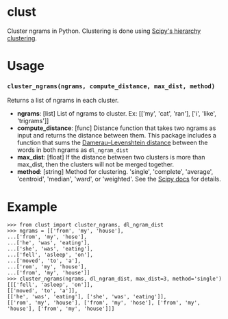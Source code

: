 # clust
Cluster ngrams in Python.  Clustering is done using [Scipy's hierarchy clustering](http://docs.scipy.org/doc/scipy/reference/generated/scipy.cluster.hierarchy.linkage.html#scipy.cluster.hierarchy.linkage).

# Usage

### `cluster_ngrams(ngrams, compute_distance, max_dist, method)`
Returns a list of ngrams in each cluster.
- **ngrams**: [list] List of ngrams to cluster.  Ex: [['my', 'cat', 'ran'], ['i', 'like', 'trigrams']]
- **compute_distance**: [func] Distance function that takes two ngrams as input and returns the distance between them.  This package includes a function that sums the [Damerau–Levenshtein distance](https://github.com/gfairchild/pyxDamerauLevenshtein) between the words in both ngrams as `dl_ngram_dist`
- **max_dist**: [float] If the distance between two clusters is more than max_dist, then the clusters will not be merged together.
- **method**: [string] Method for clustering.  'single', 'complete', 'average', 'centroid', 'median', 'ward', or 'weighted'.  See the [Scipy docs](http://docs.scipy.org/doc/scipy/reference/generated/scipy.cluster.hierarchy.linkage.html) for details.
  
# Example
    >>> from clust import cluster_ngrams, dl_ngram_dist
    >>> ngrams = [['from', 'my', 'house'],                                                  
    ...['from', 'my', 'hose'],                                                   
    ...['he', 'was', 'eating'],
    ...['she', 'was', 'eating'],
    ...['fell', 'asleep', 'on'],                                                 
    ...['moved', 'to', 'a'],
    ...['rom', 'my', 'house'],
    ...['from', 'my', 'house']]
    >>> cluster_ngrams(ngrams, dl_ngram_dist, max_dist=3, method='single')
    [[['fell', 'asleep', 'on']], 
    [['moved', 'to', 'a']], 
    [['he', 'was', 'eating'], ['she', 'was', 'eating']], 
    [['rom', 'my', 'house'], ['from', 'my', 'hose'], ['from', 'my', 'house'], ['from', 'my', 'house']]]

